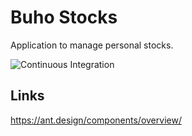# Buho Stocks

Application to manage personal stocks.

![Continuous Integration](https://github.com/bocabitlabs/buho-stocks/workflows/Continuous%20Integration/badge.svg)

## Links

https://ant.design/components/overview/
